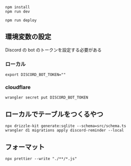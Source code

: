 
```
npm install
npm run dev
```

```
npm run deploy
```

## 環境変数の設定

Discord の bot のトークンを設定する必要がある

### ローカル

```
export DISCORD_BOT_TOKEN=""
```
### cloudflare

```
wrangler secret put DISCORD_BOT_TOKEN
```

## ローカルでテーブルをつくるやつ

```
npx drizzle-kit generate:sqlite --schema=src/schema.ts
wrangler d1 migrations apply discord-reminder --local
```

## フォーマット

```
npx prettier --write "./**/*.js"
```
